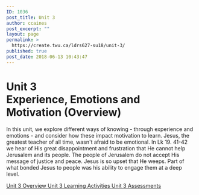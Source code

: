 ```yaml
---
ID: 1036
post_title: Unit 3
author: ccaines
post_excerpt: ""
layout: page
permalink: >
  https://create.twu.ca/ldrs627-su18/unit-3/
published: true
post_date: 2018-06-13 10:43:47
---
```

<!--themify_builder_static-->

<h1>Unit 3<br/>Experience, Emotions and Motivation (Overview)</h1>

In this unit, we explore different ways of knowing - through experience and emotions - and consider how these impact motivation to learn. Jesus, the greatest teacher of all time, wasn't afraid to be emotional. In Lk 19. 41-42 we hear of His great disappointment and frustration that He cannot help Jerusalem and its people. The people of Jerusalem do not accept His message of justice and peace. Jesus is so upset that He weeps. Part of what bonded Jesus to people was his ability to engage them at a deep level.

<a href="https://create.twu.ca/ldrs627-su18/unit-3-overview/"> Unit 3 Overview </a> <a href="https://create.twu.ca/ldrs627-su18/unit-3-topic-1/"> Unit 3 Learning Activities </a> <a href="https://create.twu.ca/ldrs627-su18/unit-3-topic-2/"> Unit 3 Assessments </a><!--/themify_builder_static-->